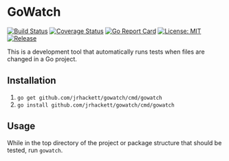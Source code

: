 # GoWatch

[![Build Status](https://travis-ci.org/jrhackett/gowatch.svg?branch=master&service=github)](https://travis-ci.org/jrhackett/gowatch)
[![Coverage Status](https://coveralls.io/repos/github/jrhackett/gowatch/badge.svg?branch=master&service=github)](https://coveralls.io/github/jrhackett/gowatch?branch=master)
[![Go Report Card](https://goreportcard.com/badge/github.com/jrhackett/gowatch)](https://goreportcard.com/report/github.com/jrhackett/gowatch)
[![License: MIT](https://img.shields.io/badge/License-MIT-yellow.svg)](https://opensource.org/licenses/MIT)
[![Release](https://img.shields.io/github/release/jrhackett/gowatch.svg)](https://github.com/jrhackett/gowatch/releases/latest)

This is a development tool that automatically runs tests when files are changed in a Go project.

## Installation

1. `go get github.com/jrhackett/gowatch/cmd/gowatch`
2. `go install github.com/jrhackett/gowatch/cmd/gowatch` 

## Usage

While in the top directory of the project or package structure that should be tested, run `gowatch`.
